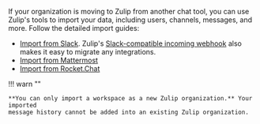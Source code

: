If your organization is moving to Zulip from another chat tool, you can use
Zulip's tools to import your data, including users, channels, messages, and
more. Follow the detailed import guides:

* [Import from Slack](/help/import-from-slack). Zulip's [Slack-compatible
  incoming webhook](https://zulip.com/integrations/doc/slack_incoming) also
  makes it easy to migrate any integrations.
* [Import from Mattermost](/help/import-from-mattermost)
* [Import from Rocket.Chat](/help/import-from-rocketchat)

!!! warn ""

    **You can only import a workspace as a new Zulip organization.** Your imported
    message history cannot be added into an existing Zulip organization.
